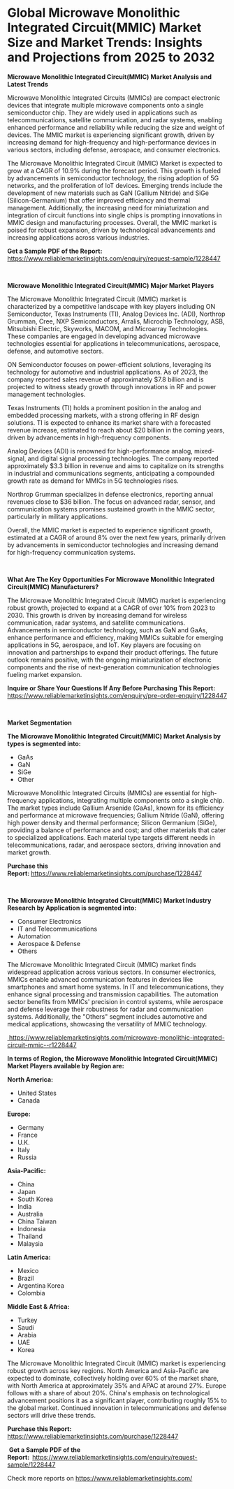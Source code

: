<p><h1>Global Microwave Monolithic Integrated Circuit(MMIC) Market Size and Market Trends: Insights and Projections from 2025 to 2032</h1></p><p><strong>Microwave Monolithic Integrated Circuit(MMIC) Market Analysis and Latest Trends</strong></p>
<p><p>Microwave Monolithic Integrated Circuits (MMICs) are compact electronic devices that integrate multiple microwave components onto a single semiconductor chip. They are widely used in applications such as telecommunications, satellite communication, and radar systems, enabling enhanced performance and reliability while reducing the size and weight of devices. The MMIC market is experiencing significant growth, driven by increasing demand for high-frequency and high-performance devices in various sectors, including defense, aerospace, and consumer electronics.</p><p>The Microwave Monolithic Integrated Circuit (MMIC) Market is expected to grow at a CAGR of 10.9% during the forecast period. This growth is fueled by advancements in semiconductor technology, the rising adoption of 5G networks, and the proliferation of IoT devices. Emerging trends include the development of new materials such as GaN (Gallium Nitride) and SiGe (Silicon-Germanium) that offer improved efficiency and thermal management. Additionally, the increasing need for miniaturization and integration of circuit functions into single chips is prompting innovations in MMIC design and manufacturing processes. Overall, the MMIC market is poised for robust expansion, driven by technological advancements and increasing applications across various industries.</p></p>
<p><strong>Get a Sample PDF of the Report:&nbsp;</strong> <a href="https://www.reliablemarketinsights.com/enquiry/request-sample/1228447?utm_campaign=2095&utm_medium=2&utm_source=Github&utm_content=ia&utm_term=13022025&utm_id=microwave-monolithic-integrated-circuitmmic">https://www.reliablemarketinsights.com/enquiry/request-sample/1228447</a></p>
<p>&nbsp;</p>
<p><strong>Microwave Monolithic Integrated Circuit(MMIC) Major Market Players</strong></p>
<p><p>The Microwave Monolithic Integrated Circuit (MMIC) market is characterized by a competitive landscape with key players including ON Semiconductor, Texas Instruments (TI), Analog Devices Inc. (ADI), Northrop Grumman, Cree, NXP Semiconductors, Arralis, Microchip Technology, ASB, Mitsubishi Electric, Skyworks, MACOM, and Microarray Technologies. These companies are engaged in developing advanced microwave technologies essential for applications in telecommunications, aerospace, defense, and automotive sectors.</p><p>ON Semiconductor focuses on power-efficient solutions, leveraging its technology for automotive and industrial applications. As of 2023, the company reported sales revenue of approximately $7.8 billion and is projected to witness steady growth through innovations in RF and power management technologies.</p><p>Texas Instruments (TI) holds a prominent position in the analog and embedded processing markets, with a strong offering in RF design solutions. TI is expected to enhance its market share with a forecasted revenue increase, estimated to reach about $20 billion in the coming years, driven by advancements in high-frequency components.</p><p>Analog Devices (ADI) is renowned for high-performance analog, mixed-signal, and digital signal processing technologies. The company reported approximately $3.3 billion in revenue and aims to capitalize on its strengths in industrial and communications segments, anticipating a compounded growth rate as demand for MMICs in 5G technologies rises.</p><p>Northrop Grumman specializes in defense electronics, reporting annual revenues close to $36 billion. The focus on advanced radar, sensor, and communication systems promises sustained growth in the MMIC sector, particularly in military applications.</p><p>Overall, the MMIC market is expected to experience significant growth, estimated at a CAGR of around 8% over the next few years, primarily driven by advancements in semiconductor technologies and increasing demand for high-frequency communication systems.</p></p>
<p>&nbsp;</p>
<p><strong>What Are The Key Opportunities For Microwave Monolithic Integrated Circuit(MMIC) Manufacturers?</strong></p>
<p><p>The Microwave Monolithic Integrated Circuit (MMIC) market is experiencing robust growth, projected to expand at a CAGR of over 10% from 2023 to 2030. This growth is driven by increasing demand for wireless communication, radar systems, and satellite communications. Advancements in semiconductor technology, such as GaN and GaAs, enhance performance and efficiency, making MMICs suitable for emerging applications in 5G, aerospace, and IoT. Key players are focusing on innovation and partnerships to expand their product offerings. The future outlook remains positive, with the ongoing miniaturization of electronic components and the rise of next-generation communication technologies fueling market expansion.</p></p>
<p><strong>Inquire or Share Your Questions If Any Before Purchasing This Report:</strong> <a href="https://www.reliablemarketinsights.com/enquiry/pre-order-enquiry/1228447?utm_campaign=2095&utm_medium=2&utm_source=Github&utm_content=ia&utm_term=13022025&utm_id=microwave-monolithic-integrated-circuitmmic">https://www.reliablemarketinsights.com/enquiry/pre-order-enquiry/1228447</a></p>
<p>&nbsp;</p>
<p><strong>Market Segmentation</strong></p>
<p><strong>The Microwave Monolithic Integrated Circuit(MMIC) Market Analysis by types is segmented into:</strong></p>
<p><ul><li>GaAs</li><li>GaN</li><li>SiGe</li><li>Other</li></ul></p>
<p><p>Microwave Monolithic Integrated Circuits (MMICs) are essential for high-frequency applications, integrating multiple components onto a single chip. The market types include Gallium Arsenide (GaAs), known for its efficiency and performance at microwave frequencies; Gallium Nitride (GaN), offering high power density and thermal performance; Silicon Germanium (SiGe), providing a balance of performance and cost; and other materials that cater to specialized applications. Each material type targets different needs in telecommunications, radar, and aerospace sectors, driving innovation and market growth.</p></p>
<p><strong>Purchase this Report:&nbsp;</strong><a href="https://www.reliablemarketinsights.com/purchase/1228447?utm_campaign=2095&utm_medium=2&utm_source=Github&utm_content=ia&utm_term=13022025&utm_id=microwave-monolithic-integrated-circuitmmic">https://www.reliablemarketinsights.com/purchase/1228447</a></p>
<p>&nbsp;</p>
<p><strong>The Microwave Monolithic Integrated Circuit(MMIC) Market Industry Research by Application is segmented into:</strong></p>
<p><ul><li>Consumer Electronics</li><li>IT and Telecommunications</li><li>Automation</li><li>Aerospace & Defense</li><li>Others</li></ul></p>
<p><p>The Microwave Monolithic Integrated Circuit (MMIC) market finds widespread application across various sectors. In consumer electronics, MMICs enable advanced communication features in devices like smartphones and smart home systems. In IT and telecommunications, they enhance signal processing and transmission capabilities. The automation sector benefits from MMICs' precision in control systems, while aerospace and defense leverage their robustness for radar and communication systems. Additionally, the "Others" segment includes automotive and medical applications, showcasing the versatility of MMIC technology.</p></p>
<p><a href="https://www.reliablemarketinsights.com/microwave-monolithic-integrated-circuit-mmic--r1228447?utm_campaign=2095&utm_medium=2&utm_source=Github&utm_content=ia&utm_term=13022025&utm_id=microwave-monolithic-integrated-circuitmmic">&nbsp;https://www.reliablemarketinsights.com/microwave-monolithic-integrated-circuit-mmic--r1228447</a></p>
<p><strong>In terms of Region, the Microwave Monolithic Integrated Circuit(MMIC) Market Players available by Region are:</strong></p>
<p>
    <p> <strong> North America: </strong>
        <ul>
            <li>United States</li>
            <li>Canada</li>
        </ul>
        </p> 
    <p> <strong> Europe: </strong>
        <ul>
            <li>Germany</li>
            <li>France</li>
            <li>U.K.</li>
            <li>Italy</li>
            <li>Russia</li>
        </ul>
        </p> 
    <p> <strong> Asia-Pacific: </strong>
        <ul>
            <li>China</li>
            <li>Japan</li>
            <li>South Korea</li>
            <li>India</li>
            <li>Australia</li>
            <li>China Taiwan</li>
            <li>Indonesia</li>
            <li>Thailand</li>
            <li>Malaysia</li>
        </ul>
        </p> 
    <p> <strong> Latin America: </strong>
        <ul>
            <li>Mexico</li>
            <li>Brazil</li>
            <li>Argentina Korea</li>
            <li>Colombia</li>
        </ul>
        </p> 
    <p> <strong> Middle East & Africa: </strong>
        <ul>
            <li>Turkey</li>
            <li>Saudi</li>
            <li>Arabia</li>
            <li>UAE</li>
            <li>Korea</li>
        </ul>
    </p>
    </p>
<p><p>The Microwave Monolithic Integrated Circuit (MMIC) market is experiencing robust growth across key regions. North America and Asia-Pacific are expected to dominate, collectively holding over 60% of the market share, with North America at approximately 35% and APAC at around 27%. Europe follows with a share of about 20%. China's emphasis on technological advancement positions it as a significant player, contributing roughly 15% to the global market. Continued innovation in telecommunications and defense sectors will drive these trends.</p></p>
<p><strong>Purchase this Report: </strong><a href="https://www.reliablemarketinsights.com/purchase/1228447?utm_campaign=2095&utm_medium=2&utm_source=Github&utm_content=ia&utm_term=13022025&utm_id=microwave-monolithic-integrated-circuitmmic">https://www.reliablemarketinsights.com/purchase/1228447</a></p>
<p>&nbsp;<strong>Get a Sample PDF of the Report:&nbsp;&nbsp;</strong><a href="https://www.reliablemarketinsights.com/enquiry/request-sample/1228447?utm_campaign=2095&utm_medium=2&utm_source=Github&utm_content=ia&utm_term=13022025&utm_id=microwave-monolithic-integrated-circuitmmic">https://www.reliablemarketinsights.com/enquiry/request-sample/1228447</a></p>
<p><strong></strong></p>
<p>Check more reports on <a href="https://www.reliablemarketinsights.com/?utm_campaign=2095&utm_medium=2&utm_source=Github&utm_content=ia&utm_term=13022025&utm_id=microwave-monolithic-integrated-circuitmmic">https://www.reliablemarketinsights.com/</a></p>
